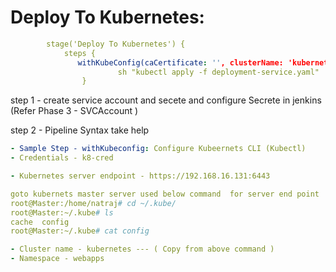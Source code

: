 







# Deploy To Kubernetes: 

```yaml
        stage('Deploy To Kubernetes') {
            steps {
               withKubeConfig(caCertificate: '', clusterName: 'kubernetes', contextName: '', credentialsId: 'k8-cred', namespace: 'webapps', restrictKubeConfigAccess: false, serverUrl: 'https://192.168.16.131:6443') {
                        sh "kubectl apply -f deployment-service.yaml"
                }
```
step 1 - create service account and secete and configure Secrete in jenkins (Refer  Phase 3 - SVCAccount )

step 2 - Pipeline Syntax take help

```yaml
- Sample Step - withKubeconfig: Configure Kubeernets CLI (Kubectl)
- Credentials - k8-cred

- Kubernetes server endpoint - https://192.168.16.131:6443

goto kubernets master server used below command  for server end point 
root@Master:/home/natraj# cd ~/.kube/
root@Master:~/.kube# ls
cache  config
root@Master:~/.kube# cat config

- Cluster name - kubernetes --- ( Copy from above command )
- Namespace - webapps
```
